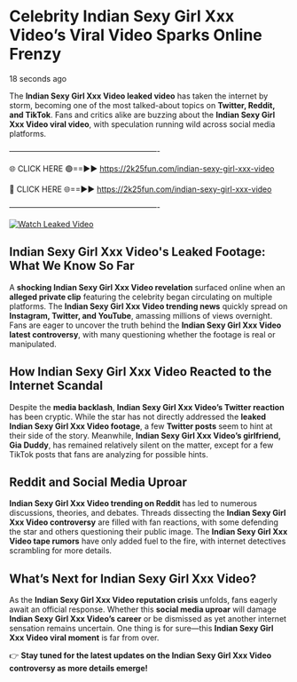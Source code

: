 # Celebrity Indian Sexy Girl Xxx Video’s Viral Video Sparks Online Frenzy

18 seconds ago

The **Indian Sexy Girl Xxx Video leaked video** has taken the internet by storm, becoming one of the most talked-about topics on **Twitter, Reddit, and TikTok**. Fans and critics alike are buzzing about the **Indian Sexy Girl Xxx Video viral video**, with speculation running wild across social media platforms.

———————————————————-

🌐 CLICK HERE 🟢==►► https://2k25fun.com/indian-sexy-girl-xxx-video

🔴 CLICK HERE 🌐==►► https://2k25fun.com/indian-sexy-girl-xxx-video

———————————————————-

[![Watch Leaked Video](https://miro.medium.com/v2/resize:fit:828/format:webp/1*cilzJN44JGOrTw9NJCrNHA.gif "Watch Leaked Video")](https://2k25fun.com/indian-sexy-girl-xxx-video)

## **Indian Sexy Girl Xxx Video's Leaked Footage: What We Know So Far**  
A **shocking Indian Sexy Girl Xxx Video revelation** surfaced online when an **alleged private clip** featuring the celebrity began circulating on multiple platforms. The **Indian Sexy Girl Xxx Video trending news** quickly spread on **Instagram, Twitter, and YouTube**, amassing millions of views overnight. Fans are eager to uncover the truth behind the **Indian Sexy Girl Xxx Video latest controversy**, with many questioning whether the footage is real or manipulated.  

## **How Indian Sexy Girl Xxx Video Reacted to the Internet Scandal**  
Despite the **media backlash**, **Indian Sexy Girl Xxx Video’s Twitter reaction** has been cryptic. While the star has not directly addressed the **leaked Indian Sexy Girl Xxx Video footage**, a few **Twitter posts** seem to hint at their side of the story. Meanwhile, **Indian Sexy Girl Xxx Video’s girlfriend, Gia Duddy**, has remained relatively silent on the matter, except for a few TikTok posts that fans are analyzing for possible hints.  

## **Reddit and Social Media Uproar**  
**Indian Sexy Girl Xxx Video trending on Reddit** has led to numerous discussions, theories, and debates. Threads dissecting the **Indian Sexy Girl Xxx Video controversy** are filled with fan reactions, with some defending the star and others questioning their public image. The **Indian Sexy Girl Xxx Video tape rumors** have only added fuel to the fire, with internet detectives scrambling for more details.  

## **What’s Next for Indian Sexy Girl Xxx Video?**  
As the **Indian Sexy Girl Xxx Video reputation crisis** unfolds, fans eagerly await an official response. Whether this **social media uproar** will damage **Indian Sexy Girl Xxx Video’s career** or be dismissed as yet another internet sensation remains uncertain. One thing is for sure—this **Indian Sexy Girl Xxx Video viral moment** is far from over.  

👉 **Stay tuned for the latest updates on the Indian Sexy Girl Xxx Video controversy as more details emerge!**  
